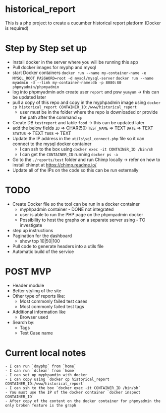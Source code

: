# historical_report

This is a php project to create a cucumber historical report platform (Docker is required)


# Step by Step set up
- Install docker in the server where you will be running this app
- Pull docker images for myphp and mysql
- start Docker containers
    `docker run --name my-container-name -e MYSQL_ROOT_PASSWORD=root -d mysql/mysql-server`
    `docker run --name myadmin -d --link my-container-name:db -p 8080:80 phpmyadmin/phpmyadmin`
- log into phpmyadmin adn create user `report` and psw `yumyum` -> this can be updated later
- pull a copy of this repo and copy in the myphpadmin image using `docker cp historical_report CONTAINER_ID:/www/historical_report`
    - user must be in the folder where the repo is downloaded or provide the path after the command `cp`
- Create DB `testreport` and table `food` -> this can be updated later
- add the below fields
 `ID` => CHAR(50)
 `TEST_NAME` => TEXT
 `DATE`  => TEXT
 `STATUS`  => TEXT
 `TAGS`  => TEXT
- Update the IP address in the `utils\sql_connect.php` file so it can connect to the mysql docker container
    - I can ssh to the box using `docker exec -it CONTAINER_ID /bin/sh`
    - I can get the `CONTAINER_ID` running `docker ps -a`
- Go to the `./reports/test` folder and run Chimp locally -> refer on how to install chimpt at https://chimp.readme.io/
- Update all of the IPs on the code so this can be run externally

# TODO
- Create Docker file so the tool can be run in a docker container
    * myphpadmin container - DONE not integrated
    * user is able to run the PHP page on the phpmyadmin docker
    * Possibility to host the graphs on a separate server using - TO investigate
- step up instructions
- Pagination for the dashboard
    * show top 10|50|100
- Pull code to generate headers into a utils file    
- Automatic build of the service

# POST MVP
- Header module
- Better styling of the site
- Other type of reports like:
    * Most commonly failed test cases
    * Most commonly failed test tags
- Additional information like
    * Browser used
- Search by:
    * Tags
    * Test Case name
    
# Current local notes
    - I can run `dmyphp` from `home`
    - I can run `dclean` from `home`
    - I can set up myphpamdin with docker
    - I can copy using `docker cp historical_report CONTAINER_ID:/www/historical_report`
    - I can ssh to the box `docker exec -it CONTAINER_ID /bin/sh`
    - You must use the IP of the docker container `docker inspect CONTAINER_ID`
    - After copy of the content on the docker container for phpmyadmin the only broken feature is the graph
    